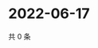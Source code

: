 # 2022-06-17

共 0 条

<!-- BEGIN WEIBO -->
<!-- 最后更新时间 Fri Jun 17 2022 04:01:22 GMT+0800 (China Standard Time) -->

<!-- END WEIBO -->
